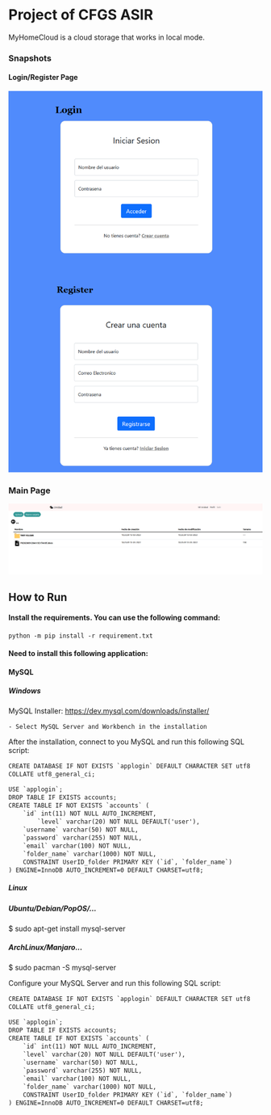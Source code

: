 # Project of CFGS ASIR
MyHomeCloud is a cloud storage that works in local mode.

### Snapshots
#### Login/Register Page
![Login](static/img/login-demo.png)

### Main Page
![Unit Page](static/img/demo-1.png)

## How to Run
#### Install the requirements. You can use the following command:
```
python -m pip install -r requirement.txt
```

#### Need to install this following application:
#### MySQL
##### Windows
MySQL Installer: https://dev.mysql.com/downloads/installer/

    - Select MySQL Server and Workbench in the installation

After the installation, connect to you MySQL and run this following SQL script:
```
CREATE DATABASE IF NOT EXISTS `applogin` DEFAULT CHARACTER SET utf8 COLLATE utf8_general_ci;
```
```
USE `applogin`;
DROP TABLE IF EXISTS accounts;
CREATE TABLE IF NOT EXISTS `accounts` (
	`id` int(11) NOT NULL AUTO_INCREMENT,
    	`level` varchar(20) NOT NULL DEFAULT('user'),
  	`username` varchar(50) NOT NULL,
  	`password` varchar(255) NOT NULL,
  	`email` varchar(100) NOT NULL,
    `folder_name` varchar(1000) NOT NULL,
    CONSTRAINT UserID_folder PRIMARY KEY (`id`, `folder_name`)
) ENGINE=InnoDB AUTO_INCREMENT=0 DEFAULT CHARSET=utf8;
```
##### Linux
##### Ubuntu/Debian/PopOS/...
$ sudo apt-get install mysql-server
##### ArchLinux/Manjaro...
$ sudo pacman -S mysql-server

Configure your MySQL Server and run this following SQL script:
```
CREATE DATABASE IF NOT EXISTS `applogin` DEFAULT CHARACTER SET utf8 COLLATE utf8_general_ci;
```
```
USE `applogin`;
DROP TABLE IF EXISTS accounts;
CREATE TABLE IF NOT EXISTS `accounts` (
	`id` int(11) NOT NULL AUTO_INCREMENT,
    `level` varchar(20) NOT NULL DEFAULT('user'),
  	`username` varchar(50) NOT NULL,
  	`password` varchar(255) NOT NULL,
  	`email` varchar(100) NOT NULL,
    `folder_name` varchar(1000) NOT NULL,
    CONSTRAINT UserID_folder PRIMARY KEY (`id`, `folder_name`)
) ENGINE=InnoDB AUTO_INCREMENT=0 DEFAULT CHARSET=utf8;
```